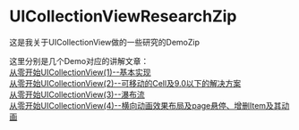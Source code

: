 # UICollectionViewResearchZip
这是我关于UICollectionView做的一些研究的DemoZip

这里分别是几个Demo对应的讲解文章：
<br/>
[从零开始UICollectionView(1)--基本实现](http://www.jianshu.com/p/3d6ee79e28c1)<br/>
[从零开始UICollectionView(2)--可移动的Cell及9.0以下的解决方案](http://www.jianshu.com/p/54838d23c05b)<br/>
[从零开始UICollectionView(3)--瀑布流](http://www.jianshu.com/p/2e965890bfb1)<br/>
[从零开始UICollectionView(4)--横向动画效果布局及page悬停、增删Item及其动画](http://www.jianshu.com/p/d2421b88ee64)
